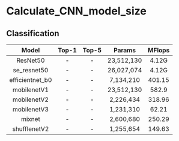 # Calculate_CNN_model_size

## Classification

|   Model          |   Top-1   |   Top-5   |   Params   |   MFlops   | 
|  :-----:         |  :-----:  |  :-----:  |  :------:  |  :-----:   |
| ResNet50         |     -     |     -     | 23,512,130 |   4.12G    |
| se_resnet50      |     -     |     -     | 26,027,074 |   4.12G    |
| efficientnet_b0  |     -     |     -     | 7,134,210  |   401.15   |
| mobilenetV1      |     -     |     -     | 23,512,130 |   582.9    |
| mobilenetV2      |     -     |     -     | 2,226,434  |   318.96   |
| mobilenetV3      |     -     |     -     | 1,231,310  |   62.21    |
| mixnet           |     -     |     -     | 2,600,680  |   250.29   |
| shufflenetV2     |     -     |     -     | 1,255,654  |   149.63   |
